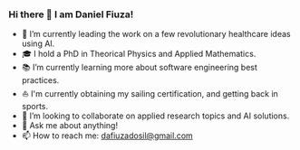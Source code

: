 ### Hi there 👋 I am Daniel Fiuza!

- 🦠 I’m currently leading the work on a few revolutionary healthcare ideas using AI.
- 🎓 I hold a PhD in Theorical Physics and Applied Mathematics.
- 📚 I’m currently learning more about software engineering best practices.
- ⛵ I'm currently obtaining my sailing certification, and getting back in sports.
- 👯 I’m looking to collaborate on applied research topics and AI solutions.
- 💬 Ask me about anything!
- 📫 How to reach me: dafiuzadosil@gmail.com

<!--
**Daniel-FD/Daniel-FD** is a ✨ _special_ ✨ repository because its `README.md` (this file) appears on your GitHub profile.

Here are some ideas to get you started:

- 🔭 I’m currently working on ...
- 🌱 I’m currently learning ...
- 👯 I’m looking to collaborate on ...
- 🤔 I’m looking for help with ...
- 💬 Ask me about ...
- 📫 How to reach me: ...
- 😄 Pronouns: ...
- ⚡ Fun fact: ...
-->
